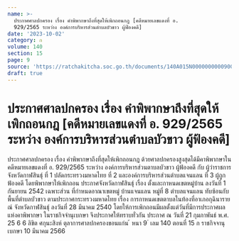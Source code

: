 ```yaml
---
name: >-
  ประกาศศาลปกครอง เรื่อง คำพิพากษาถึงที่สุดให้เพิกถอนกฎ [คดีหมายเลขแดงที่ อ.
  929/2565 ระหว่าง องค์การบริหารส่วนตำบลบัวขาว ผู้ฟ้องคดี]
date: '2023-10-02'
category: ก
volume: 140
section: 15
page: 9
source: 'https://ratchakitcha.soc.go.th/documents/140A015N0000000000900.pdf'
draft: true
---
```


# ประกาศศาลปกครอง เรื่อง คำพิพากษาถึงที่สุดให้เพิกถอนกฎ [คดีหมายเลขแดงที่ อ. 929/2565 ระหว่าง องค์การบริหารส่วนตำบลบัวขาว ผู้ฟ้องคดี]

ประกาศศาลปกครอง เรื่อง คำพิพากษาถึงที่สุดให้เพิกถอนกฎ ด้วยศาลปกครองสูงสุดได้มีคาพิพากษาในคดีหมายเลขแดงที่ อ. 929/2565 ระหว่าง องค์การบริหารส่วนตาบลบัวขาว ผู้ฟ้องคดี กับ ผู้ว่าราชการจังหวัดกาฬสินธุ์ ที่ 1 ปลัดกระทรวงมหาดไทย ที่ 2 และองค์การบริหารส่วนตำบลแจนแลน ที่ 3 ผู้ถูกฟ้องคดี โดยพิพากษาให้เพิกถอน ประกาศจังหวัดกาฬสินธุ์ เรื่อง ตั้งและกาหนดเขตหมู่บ้าน ลงวันที่ 1 กันยายน 2542 เฉพาะส่วน ที่กำหนดอาณาเขตหมู่ บ้านแจนแลน หมู่ที่ 8 ตำบลแจนแลน ทับซ้อนกับพื้นที่ตำบลบัวขาว ตามประกาศกระทรวงมหาดไทย เรื่อง การกาหนดเขตตาบลในท้องที่อาเภอกุฉินารายณ์ จังหวัดกาฬสินธุ์ ลงวันที่ 28 มีนาคม 2540 โดยให้การเพิกถอนมีผลตั้งแต่วันที่มีการประกาศผลแห่งคาพิพากษา ในราชกิจจำนุเบกษา จึงประกาศให้ทราบทั่วกัน ประกาศ ณ วันที่ 21 กุมภาพันธ์ พ.ศ. 25 6 6 ลิขิต ศกุนะสิงห์ ตุลาการศาลปกครองขอนแก่น ้ หนา 9 ่ เลม 140 ตอนที่ 15 ก ราชกิจจานุเบกษา 10 มีนาคม 2566
